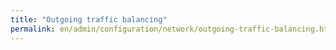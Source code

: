 ```yaml
---
title: "Outgoing traffic balancing"
permalink: en/admin/configuration/network/outgoing-traffic-balancing.html
---
```

